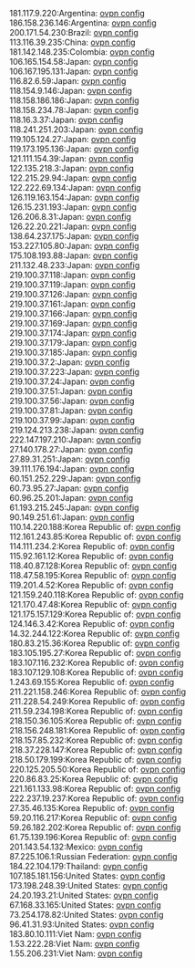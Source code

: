 181.117.9.220:Argentina: [ovpn config](vpn/181_117_9_220.ovpn)  
186.158.236.146:Argentina: [ovpn config](vpn/186_158_236_146.ovpn)  
200.171.54.230:Brazil: [ovpn config](vpn/200_171_54_230.ovpn)  
113.116.39.235:China: [ovpn config](vpn/113_116_39_235.ovpn)  
181.142.148.235:Colombia: [ovpn config](vpn/181_142_148_235.ovpn)  
106.165.154.58:Japan: [ovpn config](vpn/106_165_154_58.ovpn)  
106.167.195.131:Japan: [ovpn config](vpn/106_167_195_131.ovpn)  
116.82.6.59:Japan: [ovpn config](vpn/116_82_6_59.ovpn)  
118.154.9.146:Japan: [ovpn config](vpn/118_154_9_146.ovpn)  
118.158.186.186:Japan: [ovpn config](vpn/118_158_186_186.ovpn)  
118.158.234.78:Japan: [ovpn config](vpn/118_158_234_78.ovpn)  
118.16.3.37:Japan: [ovpn config](vpn/118_16_3_37.ovpn)  
118.241.251.203:Japan: [ovpn config](vpn/118_241_251_203.ovpn)  
119.105.124.27:Japan: [ovpn config](vpn/119_105_124_27.ovpn)  
119.173.195.136:Japan: [ovpn config](vpn/119_173_195_136.ovpn)  
121.111.154.39:Japan: [ovpn config](vpn/121_111_154_39.ovpn)  
122.135.218.3:Japan: [ovpn config](vpn/122_135_218_3.ovpn)  
122.215.29.94:Japan: [ovpn config](vpn/122_215_29_94.ovpn)  
122.222.69.134:Japan: [ovpn config](vpn/122_222_69_134.ovpn)  
126.119.163.154:Japan: [ovpn config](vpn/126_119_163_154.ovpn)  
126.15.231.193:Japan: [ovpn config](vpn/126_15_231_193.ovpn)  
126.206.8.31:Japan: [ovpn config](vpn/126_206_8_31.ovpn)  
126.22.20.221:Japan: [ovpn config](vpn/126_22_20_221.ovpn)  
138.64.237.175:Japan: [ovpn config](vpn/138_64_237_175.ovpn)  
153.227.105.80:Japan: [ovpn config](vpn/153_227_105_80.ovpn)  
175.108.193.88:Japan: [ovpn config](vpn/175_108_193_88.ovpn)  
211.132.48.233:Japan: [ovpn config](vpn/211_132_48_233.ovpn)  
219.100.37.118:Japan: [ovpn config](vpn/219_100_37_118.ovpn)  
219.100.37.119:Japan: [ovpn config](vpn/219_100_37_119.ovpn)  
219.100.37.126:Japan: [ovpn config](vpn/219_100_37_126.ovpn)  
219.100.37.161:Japan: [ovpn config](vpn/219_100_37_161.ovpn)  
219.100.37.166:Japan: [ovpn config](vpn/219_100_37_166.ovpn)  
219.100.37.169:Japan: [ovpn config](vpn/219_100_37_169.ovpn)  
219.100.37.174:Japan: [ovpn config](vpn/219_100_37_174.ovpn)  
219.100.37.179:Japan: [ovpn config](vpn/219_100_37_179.ovpn)  
219.100.37.185:Japan: [ovpn config](vpn/219_100_37_185.ovpn)  
219.100.37.2:Japan: [ovpn config](vpn/219_100_37_2.ovpn)  
219.100.37.223:Japan: [ovpn config](vpn/219_100_37_223.ovpn)  
219.100.37.24:Japan: [ovpn config](vpn/219_100_37_24.ovpn)  
219.100.37.51:Japan: [ovpn config](vpn/219_100_37_51.ovpn)  
219.100.37.56:Japan: [ovpn config](vpn/219_100_37_56.ovpn)  
219.100.37.81:Japan: [ovpn config](vpn/219_100_37_81.ovpn)  
219.100.37.99:Japan: [ovpn config](vpn/219_100_37_99.ovpn)  
219.124.213.238:Japan: [ovpn config](vpn/219_124_213_238.ovpn)  
222.147.197.210:Japan: [ovpn config](vpn/222_147_197_210.ovpn)  
27.140.178.27:Japan: [ovpn config](vpn/27_140_178_27.ovpn)  
27.89.31.251:Japan: [ovpn config](vpn/27_89_31_251.ovpn)  
39.111.176.194:Japan: [ovpn config](vpn/39_111_176_194.ovpn)  
60.151.252.229:Japan: [ovpn config](vpn/60_151_252_229.ovpn)  
60.73.95.27:Japan: [ovpn config](vpn/60_73_95_27.ovpn)  
60.96.25.201:Japan: [ovpn config](vpn/60_96_25_201.ovpn)  
61.193.215.245:Japan: [ovpn config](vpn/61_193_215_245.ovpn)  
90.149.251.61:Japan: [ovpn config](vpn/90_149_251_61.ovpn)  
110.14.220.188:Korea Republic of: [ovpn config](vpn/110_14_220_188.ovpn)  
112.161.243.85:Korea Republic of: [ovpn config](vpn/112_161_243_85.ovpn)  
114.111.234.2:Korea Republic of: [ovpn config](vpn/114_111_234_2.ovpn)  
115.92.161.12:Korea Republic of: [ovpn config](vpn/115_92_161_12.ovpn)  
118.40.87.128:Korea Republic of: [ovpn config](vpn/118_40_87_128.ovpn)  
118.47.58.195:Korea Republic of: [ovpn config](vpn/118_47_58_195.ovpn)  
119.201.4.52:Korea Republic of: [ovpn config](vpn/119_201_4_52.ovpn)  
121.159.240.118:Korea Republic of: [ovpn config](vpn/121_159_240_118.ovpn)  
121.170.47.48:Korea Republic of: [ovpn config](vpn/121_170_47_48.ovpn)  
121.175.157.129:Korea Republic of: [ovpn config](vpn/121_175_157_129.ovpn)  
124.146.3.42:Korea Republic of: [ovpn config](vpn/124_146_3_42.ovpn)  
14.32.244.122:Korea Republic of: [ovpn config](vpn/14_32_244_122.ovpn)  
180.83.215.36:Korea Republic of: [ovpn config](vpn/180_83_215_36.ovpn)  
183.105.195.27:Korea Republic of: [ovpn config](vpn/183_105_195_27.ovpn)  
183.107.116.232:Korea Republic of: [ovpn config](vpn/183_107_116_232.ovpn)  
183.107.129.108:Korea Republic of: [ovpn config](vpn/183_107_129_108.ovpn)  
1.243.69.155:Korea Republic of: [ovpn config](vpn/1_243_69_155.ovpn)  
211.221.158.246:Korea Republic of: [ovpn config](vpn/211_221_158_246.ovpn)  
211.228.54.249:Korea Republic of: [ovpn config](vpn/211_228_54_249.ovpn)  
211.59.234.198:Korea Republic of: [ovpn config](vpn/211_59_234_198.ovpn)  
218.150.36.105:Korea Republic of: [ovpn config](vpn/218_150_36_105.ovpn)  
218.156.248.181:Korea Republic of: [ovpn config](vpn/218_156_248_181.ovpn)  
218.157.85.232:Korea Republic of: [ovpn config](vpn/218_157_85_232.ovpn)  
218.37.228.147:Korea Republic of: [ovpn config](vpn/218_37_228_147.ovpn)  
218.50.179.199:Korea Republic of: [ovpn config](vpn/218_50_179_199.ovpn)  
220.125.205.50:Korea Republic of: [ovpn config](vpn/220_125_205_50.ovpn)  
220.86.83.25:Korea Republic of: [ovpn config](vpn/220_86_83_25.ovpn)  
221.161.133.98:Korea Republic of: [ovpn config](vpn/221_161_133_98.ovpn)  
222.237.19.237:Korea Republic of: [ovpn config](vpn/222_237_19_237.ovpn)  
27.35.46.135:Korea Republic of: [ovpn config](vpn/27_35_46_135.ovpn)  
59.20.116.217:Korea Republic of: [ovpn config](vpn/59_20_116_217.ovpn)  
59.26.182.202:Korea Republic of: [ovpn config](vpn/59_26_182_202.ovpn)  
61.75.139.196:Korea Republic of: [ovpn config](vpn/61_75_139_196.ovpn)  
201.143.54.132:Mexico: [ovpn config](vpn/201_143_54_132.ovpn)  
87.225.106.1:Russian Federation: [ovpn config](vpn/87_225_106_1.ovpn)  
184.22.104.179:Thailand: [ovpn config](vpn/184_22_104_179.ovpn)  
107.185.181.156:United States: [ovpn config](vpn/107_185_181_156.ovpn)  
173.198.248.39:United States: [ovpn config](vpn/173_198_248_39.ovpn)  
24.20.193.21:United States: [ovpn config](vpn/24_20_193_21.ovpn)  
67.168.33.165:United States: [ovpn config](vpn/67_168_33_165.ovpn)  
73.254.178.82:United States: [ovpn config](vpn/73_254_178_82.ovpn)  
96.41.31.93:United States: [ovpn config](vpn/96_41_31_93.ovpn)  
183.80.10.111:Viet Nam: [ovpn config](vpn/183_80_10_111.ovpn)  
1.53.222.28:Viet Nam: [ovpn config](vpn/1_53_222_28.ovpn)  
1.55.206.231:Viet Nam: [ovpn config](vpn/1_55_206_231.ovpn)  
